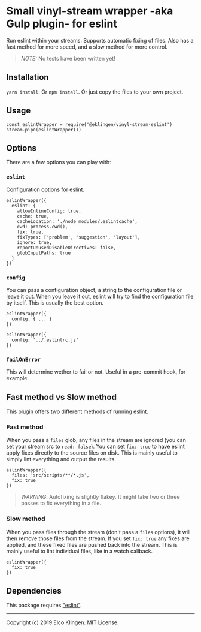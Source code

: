 
# Small vinyl-stream wrapper -aka Gulp plugin- for eslint

Run eslint within your streams. Supports automatic fixing of files. Also has a fast method for more speed, and a slow method for more control.

> *NOTE:* No tests have been written yet!

## Installation

`yarn install`. Or `npm install`. Or just copy the files to your own project.

## Usage

```
const eslintWrapper = require('@eklingen/vinyl-stream-eslint')
stream.pipe(eslintWrapper())
```

## Options

There are a few options you can play with:

### `eslint`

Configuration options for eslint.

```
eslintWrapper({
  eslint: {
    allowInlineConfig: true,
    cache: true,
    cacheLocation: './node_modules/.eslintcache',
    cwd: process.cwd(),
    fix: true,
    fixTypes: ['problem', 'suggestion', 'layout'],
    ignore: true,
    reportUnusedDisableDirectives: false,
    globInputPaths: true
  }
})
```

### `config`

You can pass a configuration object, a string to the configuration file or leave it out. When you leave it out, eslint will try to find the configuration file by itself. This is usually the best option.

```
eslintWrapper({
  config: { ... }
})
```

```
eslintWrapper({
  config: '../.eslintrc.js'
})
```

### `failOnError`

This will determine wether to fail or not. Useful in a pre-commit hook, for example.

## Fast method vs Slow method

This plugin offers two different methods of running eslint.

### Fast method

When you pass a `files` glob, any files in the stream are ignored (you can set your stream src to `read: false`). You can set `fix: true` to have eslint apply fixes directly to the source files on disk. This is mainly useful to simply lint everything and output the results.

```
eslintWrapper({
  files: 'src/scripts/**/*.js',
  fix: true
})
```

> *WARNING*: Autofixing is slightly flakey. It might take two or three passes to fix everything in a file.

### Slow method

When you pass files through the stream (don't pass a `files` options), it will then remove those files from the stream. If you set `fix: true` any fixes are applied, and these fixed files are pushed back into the stream. This is mainly useful to lint individual files, like in a watch callback.

```
eslintWrapper({
  fix: true
})
```

## Dependencies

This package requires ["eslint"](https://www.npmjs.com/package/eslint).

---

Copyright (c) 2019 Elco Klingen. MIT License.
